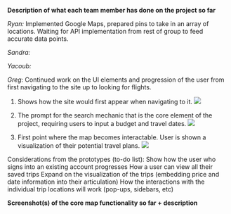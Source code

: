 **Description of what each team member has done on the project so far**

_Ryan:_
Implemented Google Maps, prepared pins to take in an array of locations. Waiting for API implementation from rest of group to feed accurate data points.

_Sandra:_

_Yacoub:_

_Greg:_
Continued work on the UI elements and progression of the user from first navigating to the site up to looking for flights.

1) Shows how the site would first appear when navigating to it.
![](http://i.imgur.com/bC1sEG0.jpg)

2) The prompt for the search mechanic that is the core element of the project, requiring users to input a budget and travel dates.
![](http://i.imgur.com/rpgoAmt.jpg)

3) First point where the map becomes interactable. User is shown a visualization of their potential travel plans.
![](http://i.imgur.com/qIFqDtQ.jpg)

Considerations from the prototypes (to-do list):
Show how the user who signs into an existing account progresses
How a user can view all their saved trips
Expand on the visualization of the trips (embedding price and date information into their articulation)
How the interactions with the individual trip locations will work (pop-ups, sidebars, etc)

**Screenshot(s) of the core map functionality so far + description**
